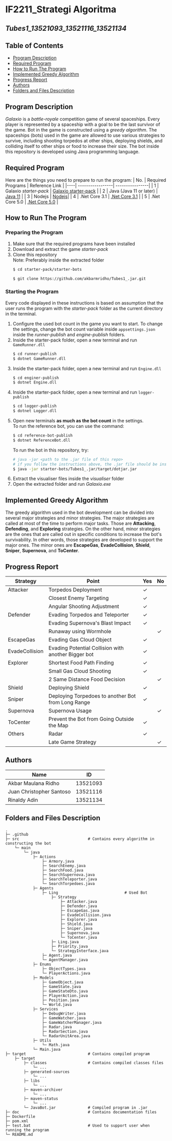 # IF2211_Strategi Algoritma
## *Tubes1_13521093_13521116_13521134*


## **Table of Contents**
* [Program Description](#program-description)
* [Required Program](#required-program)
* [How to Run The Program](#how-to-run-the-program)
* [Implemented Greedy Algorithm](#implemented-greedy-algorithm)
* [Progress Report](#progress-report)
* [Authors](#authors)
* [Folders and Files Description](#folders-and-files-description)

## **Program Description**
*Galaxio* is a *battle-royale* competition game of several spaceships. Every player is represented by a spaceship with a goal to be the last survivor of the game. Bot in the game is constructed using a *greedy algorithm*. The spaceships (bots) used in the game are allowed to use various strategies to survive, including shooting torpedos at other ships, deploying shields, and colliding itself to other ships or food to increase their size. The bot inside this repository is developed using Java programming language.

## **Required Program**
Here are the things you need to prepare to run the program: 
| No. | Required Programs | Reference Link | 
|----| -----------------| ----------------|
| 1 | Galaxio *starter-pack* |  [Galaxio starter-pack](https://github.com/EntelectChallenge/2021-Galaxio/releases/tag/2021.3.2) |
| 2 | Java (Java 11 or later) | [Java 11](https://www.oracle.com/java/technologies/javase/jdk11-archive-downloads.html) | 
| 3 | Nodejs | [Nodejs](https://nodejs.org/en/download/)|
| 4 | .Net Core 3.1 | [.Net Core 3.1](https://dotnet.microsoft.com/en-us/download/dotnet/3.1) |
| 5 | .Net Core 5.0 | [.Net Core 5.0](https://dotnet.microsoft.com/en-us/download/dotnet/5.0) |

 
## **How to Run The Program**

### Preparing the Program
1. Make sure that the required programs have been installed <br>
2. Download and extract the game *starter-pack* <br>
3. Clone this repository <br>
    Note: Preferably inside the extracted folder <br>
    ```sh
    $ cd starter-pack/starter-bots
    ```
    ```sh
    $ git clone https://github.com/akbarmridho/Tubes1_.jar.git
    ```

### Starting the Program
Every code displayed in these instructions is based on assumption that the user runs the program with the *starter-pack* folder as the current directory in the terminal.
1. Configure the used bot count in the game you want to start. To change the settings, change the bot count variable inside `appsettings.json` inside the *runner-publish* and *engine-publish* folders.
2. Inside the starter-pack folder, open a new terminal and run `GameRunner.dll`
    ```sh
    $ cd runner-publish
    $ dotnet GameRunner.dll
    ```
3. Inside the starter-pack folder, open a new terminal and run `Engine.dll`
    ```sh
    $ cd enginer-publish
    $ dotnet Engine.dll
    ```
4. Inside the starter-pack folder, open a new terminal and run `logger-publish`
    ```sh
    $ cd logger-publish
    $ dotnet Logger.dll
    ```
5. Open new terminals **as much as the bot count** in the settings. <br>
    To run the reference bot, you can use the command:
    ```sh
    $ cd reference-bot-publish
    $ dotnet ReferenceBot.dll
    ``` 
    To run the bot in this repository, try:
    ```sh
    # java -jar <path to the .jar file of this repo>
    # if you follow the instructions above, the .jar file should be inside the starter-bots folder
    $ java -jar starter-bots/Tubes1_.jar/target/dotjar.jar
    ```
6. Extract the visualiser files inside the *visualiser* folder
7. Open the extracted folder and run *Galaxio.exe*

## **Implemented Greedy Algorithm**
The greedy algorithm used in the bot development can be divided into several major strategies and minor strategies. The major strategies are called at most of the time to perform major tasks. Those are **Attacking**, **Defending**, and **Exploring** strategies. On the other hand, minor strategies are the ones that are called out in specific conditions to increase the bot's survivability. In other words, those strategies are developed to support the major ones. The minor ones are **EscapeGas**, **EvadeCollision**, **Shield**, **Sniper**, **Supernova**, and **ToCenter**.

## **Progress Report**

| Strategy |Point | Yes | No |
|--|---|-----|------|
| Attacker | Torpedos Deployment           | &check; |  |
|           | Closest Enemy Targeting       | &check; |  |
|           | Angular Shooting Adjustment   | &check; |  |
| Defender | Evading Torpedos and Teleporter | &check; |  |
|           | Evading Supernova's Blast Impact         | &check; |  |
|           | Runaway using Wormhole        |  | &check; |
| EscapeGas | Evading Gas Cloud Object | &check; |  |
| EvadeCollision | Evading Potential Collision with another Bigger bot | &check; |  |
| Explorer | Shortest Food Path Finding    | &check; |  |
|           | Small Gas Cloud Shooting      | &check; |  |
|           | 2 Same Distance Food Decision |  | &check; |
| Shield    | Deploying Shield              | &check; |  |
| Sniper    | Deploying Torpedoes to another Bot from Long Range            | &check; |  |
| Supernova | Supernova Usage               |  | &check; |
| ToCenter | Prevent the Bot from Going Outside the Map | &check; |  |
| Others    | Radar                         | &check; |  |
|           | Late Game Strategy            |  | &check; |


## **Authors** 
| Name | ID |
|-----|----|
| Akbar Maulana Ridho | 13521093 | 
| Juan Christopher Santoso | 13521116 | 
| Rinaldy Adin | 13521134 | 


## **Folders and Files Description**
    .
    ├─ .github                 
    ├─ src                              # Contains every algorithm in constructing the bot
        └─ main
            └─ java
                ├─ Actions
                    ├─ Armory.java
                    ├─ SearchEnemy.java
                    ├─ SearchFood.java
                    ├─ SearchSupernova.java
                    ├─ SearchTeleporter.java
                    └─ SearchTorpedoes.java
                ├─ Agents
                    ├─ Ling                             # Used Bot
                        ├─ Strategy
                            ├─ Attacker.java
                            ├─ Defender.java
                            ├─ EscapeGas.java
                            ├─ EvadeCollision.java
                            ├─ Explorer.java
                            ├─ Shield.java
                            ├─ Sniper.java
                            ├─ Supernova.java
                            └─ ToCenter.java
                        ├─ Ling.java
                        ├─ Priority.java
                        └─ StrategyInterface.java
                    ├─ Agent.java
                    └─ AgentManager.java
                ├─ Enums
                    ├─ ObjectTypes.java   
                    └─ PlayerActions.java
                ├─ Models
                    ├─ GameObject.java
                    ├─ GameState.java
                    ├─ GameStateDto.java
                    ├─ PlayerAction.java
                    ├─ Position.java
                    └─ World.java
                ├─ Services
                    ├─ DebugWriter.java
                    ├─ GameWatcher.java
                    ├─ GameWatcherManager.java
                    ├─ Radar.java
                    ├─ RadarSection.java
                    └─ RadarUnitArea.java
                ├─ Utils
                    └─ Math.java
                └─ Main.java
    ├─ target                           # Contains compiled program 
        ├─ target
            ├─ classes                  # Contains compiled classes files
                └─ ...
            ├─ generated-sources
                └─ ...
            ├─ libs
                └─ ...
            ├─ maven-archiver
                └─ ...
            ├─ maven-status
                └─ ...
            └─ JavaBot.jar              # Compiled program in .jar
    ├─ doc                              # Contains documentation files 
    ├─ Dockerfile  
    ├─ pom.xml                  
    ├─ test.bat                         # Used to support user when running the program
    └─ README.md







